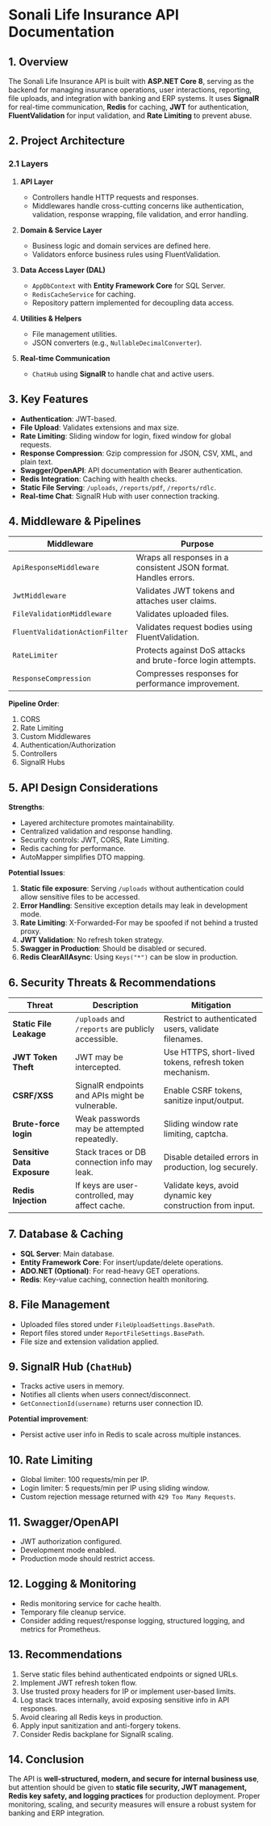 # Sonali Life Insurance API Documentation

## 1. Overview
The Sonali Life Insurance API is built with **ASP.NET Core 8**, serving as the backend for managing insurance operations, user interactions, reporting, file uploads, and integration with banking and ERP systems. It uses **SignalR** for real-time communication, **Redis** for caching, **JWT** for authentication, **FluentValidation** for input validation, and **Rate Limiting** to prevent abuse.

## 2. Project Architecture

### 2.1 Layers
1. **API Layer**
   - Controllers handle HTTP requests and responses.
   - Middlewares handle cross-cutting concerns like authentication, validation, response wrapping, file validation, and error handling.

2. **Domain & Service Layer**
   - Business logic and domain services are defined here.
   - Validators enforce business rules using FluentValidation.

3. **Data Access Layer (DAL)**
   - `AppDbContext` with **Entity Framework Core** for SQL Server.
   - `RedisCacheService` for caching.
   - Repository pattern implemented for decoupling data access.

4. **Utilities & Helpers**
   - File management utilities.
   - JSON converters (e.g., `NullableDecimalConverter`).

5. **Real-time Communication**
   - `ChatHub` using **SignalR** to handle chat and active users.

## 3. Key Features

- **Authentication**: JWT-based.
- **File Upload**: Validates extensions and max size.
- **Rate Limiting**: Sliding window for login, fixed window for global requests.
- **Response Compression**: Gzip compression for JSON, CSV, XML, and plain text.
- **Swagger/OpenAPI**: API documentation with Bearer authentication.
- **Redis Integration**: Caching with health checks.
- **Static File Serving**: `/uploads`, `/reports/pdf`, `/reports/rdlc`.
- **Real-time Chat**: SignalR Hub with user connection tracking.

## 4. Middleware & Pipelines

| Middleware | Purpose |
|------------|---------|
| `ApiResponseMiddleware` | Wraps all responses in a consistent JSON format. Handles errors. |
| `JwtMiddleware` | Validates JWT tokens and attaches user claims. |
| `FileValidationMiddleware` | Validates uploaded files. |
| `FluentValidationActionFilter` | Validates request bodies using FluentValidation. |
| `RateLimiter` | Protects against DoS attacks and brute-force login attempts. |
| `ResponseCompression` | Compresses responses for performance improvement. |

**Pipeline Order**:
1. CORS
2. Rate Limiting
3. Custom Middlewares
4. Authentication/Authorization
5. Controllers
6. SignalR Hubs

## 5. API Design Considerations

**Strengths**:
- Layered architecture promotes maintainability.
- Centralized validation and response handling.
- Security controls: JWT, CORS, Rate Limiting.
- Redis caching for performance.
- AutoMapper simplifies DTO mapping.

**Potential Issues**:
1. **Static file exposure**: Serving `/uploads` without authentication could allow sensitive files to be accessed.
2. **Error Handling**: Sensitive exception details may leak in development mode.
3. **Rate Limiting**: X-Forwarded-For may be spoofed if not behind a trusted proxy.
4. **JWT Validation**: No refresh token strategy.
5. **Swagger in Production**: Should be disabled or secured.
6. **Redis ClearAllAsync**: Using `Keys("*")` can be slow in production.

## 6. Security Threats & Recommendations

| Threat | Description | Mitigation |
|--------|------------|------------|
| **Static File Leakage** | `/uploads` and `/reports` are publicly accessible. | Restrict to authenticated users, validate filenames. |
| **JWT Token Theft** | JWT may be intercepted. | Use HTTPS, short-lived tokens, refresh token mechanism. |
| **CSRF/XSS** | SignalR endpoints and APIs might be vulnerable. | Enable CSRF tokens, sanitize input/output. |
| **Brute-force login** | Weak passwords may be attempted repeatedly. | Sliding window rate limiting, captcha. |
| **Sensitive Data Exposure** | Stack traces or DB connection info may leak. | Disable detailed errors in production, log securely. |
| **Redis Injection** | If keys are user-controlled, may affect cache. | Validate keys, avoid dynamic key construction from input. |

## 7. Database & Caching
- **SQL Server**: Main database.
- **Entity Framework Core**: For insert/update/delete operations.
- **ADO.NET (Optional)**: For read-heavy GET operations.
- **Redis**: Key-value caching, connection health monitoring.

## 8. File Management
- Uploaded files stored under `FileUploadSettings.BasePath`.
- Report files stored under `ReportFileSettings.BasePath`.
- File size and extension validation applied.

## 9. SignalR Hub (`ChatHub`)
- Tracks active users in memory.
- Notifies all clients when users connect/disconnect.
- `GetConnectionId(username)` returns user connection ID.

**Potential improvement**:
- Persist active user info in Redis to scale across multiple instances.

## 10. Rate Limiting
- Global limiter: 100 requests/min per IP.
- Login limiter: 5 requests/min per IP using sliding window.
- Custom rejection message returned with `429 Too Many Requests`.

## 11. Swagger/OpenAPI
- JWT authorization configured.
- Development mode enabled.
- Production mode should restrict access.

## 12. Logging & Monitoring
- Redis monitoring service for cache health.
- Temporary file cleanup service.
- Consider adding request/response logging, structured logging, and metrics for Prometheus.

## 13. Recommendations
1. Serve static files behind authenticated endpoints or signed URLs.
2. Implement JWT refresh token flow.
3. Use trusted proxy headers for IP or implement user-based limits.
4. Log stack traces internally, avoid exposing sensitive info in API responses.
5. Avoid clearing all Redis keys in production.
6. Apply input sanitization and anti-forgery tokens.
7. Consider Redis backplane for SignalR scaling.

## 14. Conclusion
The API is **well-structured, modern, and secure for internal business use**, but attention should be given to **static file security, JWT management, Redis key safety, and logging practices** for production deployment. Proper monitoring, scaling, and security measures will ensure a robust system for banking and ERP integration.

